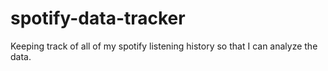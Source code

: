 # spotify-data-tracker

Keeping track of all of my spotify listening history so that I can analyze the data.